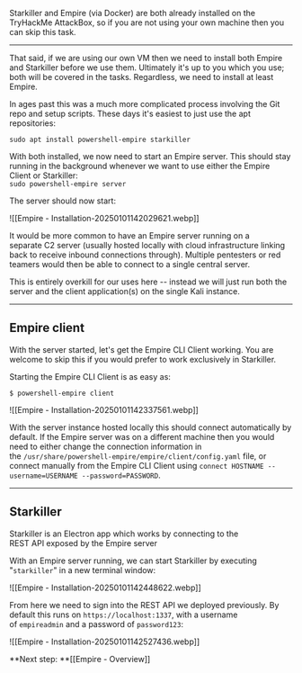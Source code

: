 Starkiller and Empire (via Docker) are both already installed on the TryHackMe AttackBox, so if you are not using your own machine then you can skip this task.  

---

That said, if we are using our own VM then we need to install both Empire and Starkiller before we use them. Ultimately it's up to you which you use; both will be covered in the tasks. Regardless, we need to install at least Empire.

In ages past this was a much more complicated process involving the Git repo and setup scripts. These days it's easiest to just use the apt repositories:

`sudo apt install powershell-empire starkiller`  

With both installed, we now need to start an Empire server. This should stay running in the background whenever we want to use either the Empire Client or Starkiller:  
`sudo powershell-empire server`  

The server should now start:

![[Empire - Installation-20250101142029621.webp]]

It would be more common to have an Empire server running on a separate C2 server (usually hosted locally with cloud infrastructure linking back to receive inbound connections through). Multiple pentesters or red teamers would then be able to connect to a single central server.

This is entirely overkill for our uses here -- instead we will just run both the server and the client application(s) on the single Kali instance.

---

## Empire client

With the server started, let's get the Empire CLI Client working. You are welcome to skip this if you would prefer to work exclusively in Starkiller.

Starting the Empire CLI Client is as easy as:

```
$ powershell-empire client
```


![[Empire - Installation-20250101142337561.webp]]

With the server instance hosted locally this should connect automatically by default. If the Empire server was on a different machine then you would need to either change the connection information in the `/usr/share/powershell-empire/empire/client/config.yaml` file, or connect manually from the Empire CLI Client using `connect HOSTNAME --username=USERNAME --password=PASSWORD`.

---
## Starkiller

Starkiller is an Electron app which works by connecting to the REST API exposed by the Empire server

With an Empire server running, we can start Starkiller by executing "`starkiller`" in a new terminal window:

![[Empire - Installation-20250101142448622.webp]]

From here we need to sign into the REST API we deployed previously. By default this runs on `https://localhost:1337`, with a username of `empireadmin` and a password of `password123`:

![[Empire - Installation-20250101142527436.webp]]


**Next step: **[[Empire - Overview]]